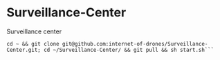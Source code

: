# Surveillance-Center
Surveillance center

```
cd ~ && git clone git@github.com:internet-of-drones/Surveillance-Center.git; cd ~/Surveillance-Center/ && git pull && sh start.sh```
